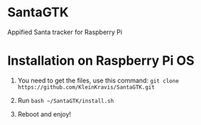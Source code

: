 # SantaGTK
Appified Santa tracker for Raspberry Pi


# Installation on Raspberry Pi OS
1. You need to get the files, use this command:
`git clone https://github.com/KleinKravis/SantaGTK.git`

2. Run `bash ~/SantaGTK/install.sh`

3. Reboot and enjoy!
